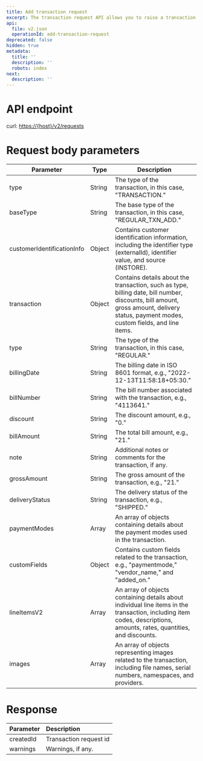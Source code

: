 ```yaml
---
title: Add transaction request
excerpt: The transaction request API allows you to raise a transaction request.
api:
  file: v2.json
  operationId: add-transaction-request
deprecated: false
hidden: true
metadata:
  title: ''
  description: ''
  robots: index
next:
  description: ''
---
```

# API endpoint

curl: [https://\{host}/v2/requests](https://\{host}/v2/requests)

# Request body parameters

| Parameter                  | Type   | Description                                                                                                                                                                           |
| -------------------------- | ------ | ------------------------------------------------------------------------------------------------------------------------------------------------------------------------------------- |
| type                       | String | The type of the transaction, in this case, "TRANSACTION."                                                                                                                             |
| baseType                   | String | The base type of the transaction, in this case, "REGULAR\_TXN\_ADD."                                                                                                                  |
| customerIdentificationInfo | Object | Contains customer identification information, including the identifier type (externalId), identifier value, and source (INSTORE).                                                     |
| transaction                | Object | Contains details about the transaction, such as type, billing date, bill number, discounts, bill amount, gross amount, delivery status, payment modes, custom fields, and line items. |
| type                       | String | The type of the transaction, in this case, "REGULAR."                                                                                                                                 |
| billingDate                | String | The billing date in ISO 8601 format, e.g., "2022-12-13T11:58:18+05:30."                                                                                                               |
| billNumber                 | String | The bill number associated with the transaction, e.g., "4113641."                                                                                                                     |
| discount                   | String | The discount amount, e.g., "0."                                                                                                                                                       |
| billAmount                 | String | The total bill amount, e.g., "21."                                                                                                                                                    |
| note                       | String | Additional notes or comments for the transaction, if any.                                                                                                                             |
| grossAmount                | String | The gross amount of the transaction, e.g., "21."                                                                                                                                      |
| deliveryStatus             | String | The delivery status of the transaction, e.g., "SHIPPED."                                                                                                                              |
| paymentModes               | Array  | An array of objects containing details about the payment modes used in the transaction.                                                                                               |
| customFields               | Object | Contains custom fields related to the transaction, e.g., "paymentmode," "vendor\_name," and "added\_on."                                                                              |
| lineItemsV2                | Array  | An array of objects containing details about individual line items in the transaction, including item codes, descriptions, amounts, rates, quantities, and discounts.                 |
| images                     | Array  | An array of objects representing images related to the transaction, including file names, serial numbers, namespaces, and providers.                                                  |

# Response

| Parameter | Description            |
| :-------- | :--------------------- |
| createdId | Transaction request id |
| warnings  | Warnings, if any.      |